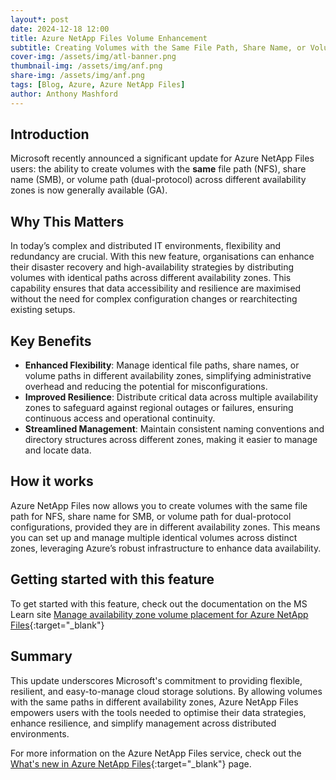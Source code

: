 ```yaml
---
layout*: post
date: 2024-12-18 12:00
title: Azure NetApp Files Volume Enhancement
subtitle: Creating Volumes with the Same File Path, Share Name, or Volume Path in Different Availability Zones is Now Generally Available
cover-img: /assets/img/atl-banner.png
thumbnail-img: /assets/img/anf.png
share-img: /assets/img/anf.png
tags: [Blog, Azure, Azure NetApp Files]
author: Anthony Mashford
---
```


## Introduction

Microsoft recently announced a significant update for Azure NetApp Files users: the ability to create volumes with the **same** file path (NFS), share name (SMB), or volume path (dual-protocol) across different availability zones is now generally available (GA).

## Why This Matters

In today’s complex and distributed IT environments, flexibility and redundancy are crucial. With this new feature, organisations can enhance their disaster recovery and high-availability strategies by distributing volumes with identical paths across different availability zones. This capability ensures that data accessibility and resilience are maximised without the need for complex configuration changes or rearchitecting existing setups.

## Key Benefits

- **Enhanced Flexibility**: Manage identical file paths, share names, or volume paths in different availability zones, simplifying administrative overhead and reducing the potential for misconfigurations.
- **Improved Resilience**: Distribute critical data across multiple availability zones to safeguard against regional outages or failures, ensuring continuous access and operational continuity.
- **Streamlined Management**: Maintain consistent naming conventions and directory structures across different zones, making it easier to manage and locate data.

## How it works

Azure NetApp Files now allows you to create volumes with the same file path for NFS, share name for SMB, or volume path for dual-protocol configurations, provided they are in different availability zones. This means you can set up and manage multiple identical volumes across distinct zones, leveraging Azure’s robust infrastructure to enhance data availability.

## Getting started with this feature

To get started with this feature, check out the documentation on the MS Learn site  [Manage availability zone volume placement for Azure NetApp Files](https://learn.microsoft.com/en-us/azure/azure-netapp-files/manage-availability-zone-volume-placement#file-path-uniqueness){:target="_blank"}

## Summary

This update underscores Microsoft's commitment to providing flexible, resilient, and easy-to-manage cloud storage solutions. By allowing volumes with the same paths in different availability zones, Azure NetApp Files empowers users with the tools needed to optimise their data strategies, enhance resilience, and simplify management across distributed environments.

For more information on the Azure NetApp Files service, check out the [What's new in Azure NetApp Files](https://learn.microsoft.com/en-us/azure/azure-netapp-files/whats-new){:target="_blank"} page.
